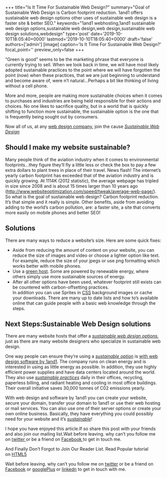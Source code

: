 +++
title="Is It Time For Sustainable Web Design?"
summary="Goal of Sustainable Web Design is Carbon footprint reduction. 1and1 offers sustainable web design options other uses of sustainable web design is a faster site & better SEO."
keywords="1and1 webhosting,1and1 sustainable web design options,sustainable web design,web design,sustainable web design solutions,webdesign"
type='post'
date='2019-10-10T18:05:40+0000'
lastmod='2019-10-10T18:05:40+0000'
draft='false'
authors=['admin']
[image]
caption='Is It Time For Sustainable Web Design?'
focal_point=''
preview_only=false
+++








“Green is good” seems to be the marketing phrase that everyone is currently trying to sell. When we look back in time, we will have most likely adopted sustainable practices to the point where we will have forgotten the point (now) when these practices, that we are just beginning to understand and become aware of, were n’t natural…Perhaps a bit like thinking of living without a cell phone.

More and more, people are making more sustainable choices when it comes to purchases and industries are being held responsible for their actions and choices. No one likes to sacrifice quality, but in a world that is quickly shifting to function more sustainable, the sustainable option is the one that is frequently being sought out by consumers.

Now all of us, at any <a href="https://www.webcreationuk.co.uk/">web design company</a>, join the cause <span style="text-decoration: underline;"><em>Sustainable Web Design</em></span>

## Should I make my website sustainable?

Many people think of the aviation industry when it comes to environmental footprints…they figure they’ll fly a little less or check the box to pay a few extra dollars to plant trees in place of their travel. News flash! The internet’s yearly carbon footprint has exceeded that of the aviation industry and is quickly growing. At 1114K (2012 statistic), the average webpage has tripled in size since 2008 and is about 15 times larger than 10 years ago (<a href="http://www.websiteoptimization.com/speed/tweak/average-web-page/" target="_blank" rel="nofollow">http://www.websiteoptimization.com/speed/tweak/average-web-page/</a>).<br>
So what is the goal of sustainable web design? Carbon footprint reduction. It’s that simple and it really is simple. Other benefits, aside from avoiding adding to the world’s carbon pollution, are: a faster site, a site that converts more easily on mobile phones and better SEO!

## Solutions

There are many ways to reduce a website’s size. Here are some quick fixes:

<ul><li>Aside from reducing the amount of content on your website, you can reduce the size of images and video or choose a lighter option like text. For example, reduce the size of your jpegs or use png formatting which works better with mobile phones.</li><li>Use a <a href="http://www.webjackalope.com/archive/green-web-hosts" target="_blank" rel="nofollow">green host</a>. Some are powered by renewable energy, where others simply use more sustainable sources of energy.</li><li>After all other options have been used, whatever footprint still exists can be countered with carbon-offsetting practices.<br> In addition you can use Sprites in <a href="https://www.arungudelli.com/css3/css3-animation-tutorial/" target="_blank">CSS</a> background images or cache your downloads. There are many up to date lists and how to’s available online that can guide people with a basic web knowledge through the steps.</li></ul>

## Next Steps:Sustainable Web Design solutions

There are many website hosts that offer a <span style="text-decoration: underline;"><em>sustainable web design options</em></span>, just as there are many website designers who specialize in sustainable web design.

One way people can ensure they’re using a <span style="text-decoration: underline;"><em>sustainable option</em></span> is <a href="http://website.1and1.com/web-design-software" target="_blank" rel="nofollow">with web design software by 1and1</a>. The company runs on clean energy and is interested in using as little energy as possible. In addition, they use highly efficient power supplies and have data centers located around the world. They also use <span style="text-decoration: underline;"><em>sustainable practices</em></span> daily in their offices, recycling, paperless billing, and radiant heating and cooling in most office buildings. Their overall initiative saves 30,000 tonnes of C02 emissions yearly.

With web design and software by 1and1 you can create your website, secure your domain, transfer your domain to 1and1 or use their web hosting or mail services. You can also use one of their server options or create your own online business. Basically, they have everything you could possibly need for your website and it’s <span style="text-decoration: underline;"><em>sustainable</em></span>!

I hope you have enjoyed this article.If so share this post with your friends and also join our mailing list.Wait before leaving.&nbsp;why can’t you follow me on&nbsp;<a title="ArunkumarGudelli Twitter" href="http://twitter.com/arunGudelli" target="_blank">twitter&nbsp;</a>or be a friend on&nbsp;<a title="Arunkumar Gudelli Facebook" href="http://www.facebook.com/garunblog" target="_blank">Facebook&nbsp;</a>to get in touch me.

And Finally Don’t Forgot to Join Our Reader List. Read Popular tutorial on&nbsp;<a title="HTML5" href="https://www.arungudelli.com/category/html5" target="_blank">HTML5</a>

Wait before leaving.
why can’t you follow me on <a href="https://twitter.com/arungudelli" target="_blank">twitter</a> or be a friend on <a href="https://www.facebook.com/gudelliArun" target="_blank">Facebook</a> or <a href="https://plus.google.com/+ArunkumarGudelli" target="_blank">googlePlus</a> or <a href="https://www.linkedin.com/in/arungudelli/" target="_blank">linkedn</a> to get in touch with me.







